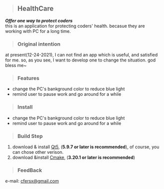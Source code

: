 >## HealthCare
***Offer one way to protect coders***  
this is an application for protecting coders' health. becasue they are working with PC for a long time.
  
>### Original intention
 at present(12-24-2021), I can not find an app which is useful, and satisfied for me. so, as you see, I  want to develop one to change the situation. god bless me~
    
>### Features
+ change the PC's bankground color to reduce blue light
+ remind user to pause work and go around for a while

>### Install
+ change the PC's bankground color to reduce blue light
+ remind user to pause work and go around for a while

>### Build Step
1. download & install [Qt5], (**5.9.7 or later is recommended**), of course, you can chose other verison.
2. download &install [Cmake], (**3.20.1 or later is recommended**)

[Qt5]: https://download.qt.io/archive/qt/5.9/5.9.7/
[Cmake]: https://cmake.org/download/

>### FeedBack
e-mail: cfersx@gmail.com  